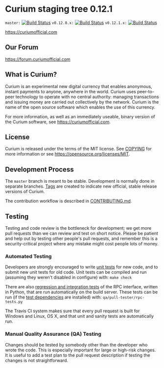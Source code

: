 Curium staging tree 0.12.1
===============================

`master:` [![Build Status](https://travis-ci.org/curiumpay/curium.svg?branch=master)](https://travis-ci.org/curiumpay/curium) `v0.12.0.x:` [![Build Status](https://travis-ci.org/curiumpay/curium.svg?branch=v0.12.0.x)](https://travis-ci.org/curiumpay/curium/branches) `v0.12.1.x:` [![Build Status](https://travis-ci.org/curiumpay/curium.svg?branch=v0.12.1.x)](https://travis-ci.org/curiumpay/curium/branches)

https://curiumofficial.com

Our Forum
----------
https://forum.curiumofficial.com

What is Curium?
----------------

Curium is an experimental new digital currency that enables anonymous, instant
payments to anyone, anywhere in the world. Curium uses peer-to-peer technology
to operate with no central authority: managing transactions and issuing money
are carried out collectively by the network. Curium is the name of the open
source software which enables the use of this currency.

For more information, as well as an immediately useable, binary version of
the Curium software, see https://curiumofficial.com.


License
-------

Curium is released under the terms of the MIT license. See [COPYING](COPYING) for more
information or see https://opensource.org/licenses/MIT.

Development Process
-------------------

The `master` branch is meant to be stable. Development is normally done in separate branches.
[Tags](https://github.com/curiumofficial/curiumofficial/tags) are created to indicate new official,
stable release versions of Curium.

The contribution workflow is described in [CONTRIBUTING.md](CONTRIBUTING.md).

Testing
-------

Testing and code review is the bottleneck for development; we get more pull
requests than we can review and test on short notice. Please be patient and help out by testing
other people's pull requests, and remember this is a security-critical project where any mistake might cost people
lots of money.

### Automated Testing

Developers are strongly encouraged to write [unit tests](/doc/unit-tests.md) for new code, and to
submit new unit tests for old code. Unit tests can be compiled and run
(assuming they weren't disabled in configure) with: `make check`

There are also [regression and integration tests](/qa) of the RPC interface, written
in Python, that are run automatically on the build server.
These tests can be run (if the [test dependencies](/qa) are installed) with: `qa/pull-tester/rpc-tests.py`

The Travis CI system makes sure that every pull request is built for Windows
and Linux, OS X, and that unit and sanity tests are automatically run.

### Manual Quality Assurance (QA) Testing

Changes should be tested by somebody other than the developer who wrote the
code. This is especially important for large or high-risk changes. It is useful
to add a test plan to the pull request description if testing the changes is
not straightforward.


